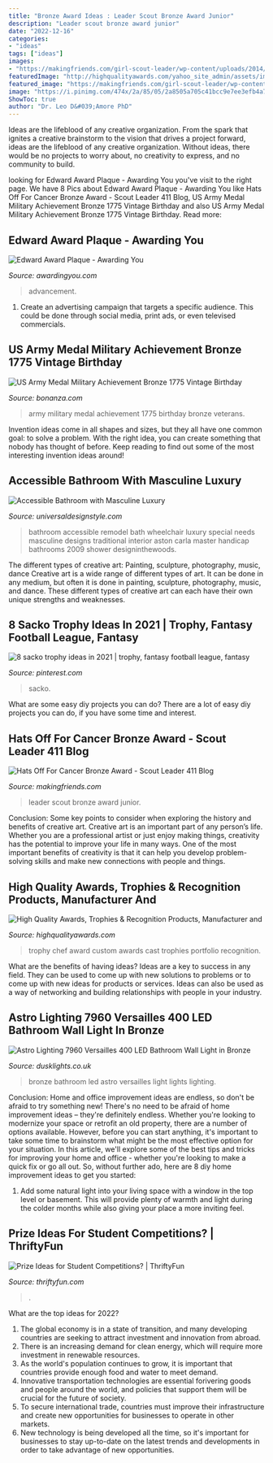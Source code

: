 ```yaml
---
title: "Bronze Award Ideas : Leader Scout Bronze Award Junior"
description: "Leader scout bronze award junior"
date: "2022-12-16"
categories:
- "ideas"
tags: ["ideas"]
images:
- "https://makingfriends.com/girl-scout-leader/wp-content/uploads/2014/03/Hat-count1.jpg"
featuredImage: "http://highqualityawards.com/yahoo_site_admin/assets/images/07Gallery.36141255_large.jpg"
featured_image: "https://makingfriends.com/girl-scout-leader/wp-content/uploads/2014/03/Hat-count1.jpg"
image: "https://i.pinimg.com/474x/2a/85/05/2a8505a705c41bcc9e7ee3efb4a7fbb3.jpg"
ShowToc: true
author: "Dr. Leo D&#039;Amore PhD"
---
```



Ideas are the lifeblood of any creative organization. From the spark that ignites a creative brainstorm to the vision that drives a project forward, ideas are the lifeblood of any creative organization. Without ideas, there would be no projects to worry about, no creativity to express, and no community to build.

	

		
looking for Edward Award Plaque - Awarding You you've visit to the right page. We have 8 Pics about Edward Award Plaque - Awarding You like Hats Off For Cancer Bronze Award - Scout Leader 411 Blog, US Army Medal Military Achievement Bronze 1775 Vintage Birthday and also US Army Medal Military Achievement Bronze 1775 Vintage Birthday. Read more:
		
    
## Edward Award Plaque - Awarding You

<img loading=lazy src="https://cdn7.bigcommerce.com/s-sdgfxtua0r/images/stencil/455x679/products/1850/8298/7190_Edward_12x15_HiRes__58327.1518555570.jpg?c=2" onerror="this.onerror=null;this.src='https://tse1.mm.bing.net/th?id=OIP.3MIKHCm1FyMw75BJlNbLUAAAAA&amp;pid=15.1';" alt="Edward Award Plaque - Awarding You">

_Source: awardingyou.com_

>advancement. 

	

1. Create an advertising campaign that targets a specific audience. This could be done through social media, print ads, or even televised commercials.

    
## US Army Medal Military Achievement Bronze 1775 Vintage Birthday

<img loading=lazy src="https://images.bonanzastatic.com/afu/images/1763/2559/32/il_fullxfull.556187480_ip6w.jpg" onerror="this.onerror=null;this.src='https://tse4.mm.bing.net/th?id=OIP.oof47Zu0jc4219EGncoEaAHaJ4&amp;pid=15.1';" alt="US Army Medal Military Achievement Bronze 1775 Vintage Birthday">

_Source: bonanza.com_

>army military medal achievement 1775 birthday bronze veterans. 

	

Invention ideas come in all shapes and sizes, but they all have one common goal: to solve a problem. With the right idea, you can create something that nobody has thought of before. Keep reading to find out some of the most interesting invention ideas around!

    
## Accessible Bathroom With Masculine Luxury

<img loading=lazy src="http://www.universaldesignstyle.com/wp-content/uploads/2012/03/Nichols-Master-Bath-003-Email.jpg" onerror="this.onerror=null;this.src='https://tse2.mm.bing.net/th?id=OIP.zEBBDR_YGl942MYBUTIzFAHaFH&amp;pid=15.1';" alt="Accessible Bathroom with Masculine Luxury">

_Source: universaldesignstyle.com_

>bathroom accessible remodel bath wheelchair luxury special needs masculine designs traditional interior aston carla master handicap bathrooms 2009 shower designinthewoods. 

	

The different types of creative art: Painting, sculpture, photography, music, dance
Creative art is a wide range of different types of art. It can be done in any medium, but often it is done in painting, sculpture, photography, music, and dance. These different types of creative art can each have their own unique strengths and weaknesses.

    
## 8 Sacko Trophy Ideas In 2021 | Trophy, Fantasy Football League, Fantasy

<img loading=lazy src="https://i.pinimg.com/474x/2a/85/05/2a8505a705c41bcc9e7ee3efb4a7fbb3.jpg" onerror="this.onerror=null;this.src='https://tse4.mm.bing.net/th?id=OIP.veHCqT-3OlrmClLz-KpotwAAAA&amp;pid=15.1';" alt="8 sacko trophy ideas in 2021 | trophy, fantasy football league, fantasy">

_Source: pinterest.com_

>sacko. 

	

What are some easy diy projects you can do?
There are a lot of easy diy projects you can do, if you have some time and interest.

    
## Hats Off For Cancer Bronze Award - Scout Leader 411 Blog

<img loading=lazy src="https://makingfriends.com/girl-scout-leader/wp-content/uploads/2014/03/Hat-count1.jpg" onerror="this.onerror=null;this.src='https://tse1.mm.bing.net/th?id=OIP.OkyT9Btmfl04qXz1b-Pm_gHaFj&amp;pid=15.1';" alt="Hats Off For Cancer Bronze Award - Scout Leader 411 Blog">

_Source: makingfriends.com_

>leader scout bronze award junior. 

	

Conclusion: Some key points to consider when exploring the history and benefits of creative art.
Creative art is an important part of any person’s life. Whether you are a professional artist or just enjoy making things, creativity has the potential to improve your life in many ways. One of the most important benefits of creativity is that it can help you develop problem-solving skills and make new connections with people and things.

    
## High Quality Awards, Trophies &amp; Recognition Products, Manufacturer And

<img loading=lazy src="http://highqualityawards.com/yahoo_site_admin/assets/images/07Gallery.36141255_large.jpg" onerror="this.onerror=null;this.src='https://tse4.mm.bing.net/th?id=OIP.ih1PsP_ajNmaxvDP0cmgogHaHa&amp;pid=15.1';" alt="High Quality Awards, Trophies &amp; Recognition Products, Manufacturer and">

_Source: highqualityawards.com_

>trophy chef award custom awards cast trophies portfolio recognition. 

	

What are the benefits of having ideas?
Ideas are a key to success in any field. They can be used to come up with new solutions to problems or to come up with new ideas for products or services. Ideas can also be used as a way of networking and building relationships with people in your industry.

    
## Astro Lighting 7960 Versailles 400 LED Bathroom Wall Light In Bronze

<img loading=lazy src="https://www.dusklights.co.uk/images/astro-versailles-400-led-bathroom-wall-light-in-bronze-p4626-9738_image.jpg" onerror="this.onerror=null;this.src='https://tse1.mm.bing.net/th?id=OIP.fZrMYOa-mOW4__ssMF_PGQHaHa&amp;pid=15.1';" alt="Astro Lighting 7960 Versailles 400 LED Bathroom Wall Light in Bronze">

_Source: dusklights.co.uk_

>bronze bathroom led astro versailles light lights lighting. 

	

Conclusion: Home and office improvement ideas are endless, so don't be afraid to try something new!
There's no need to be afraid of home improvement ideas – they're definitely endless. Whether you're looking to modernize your space or retrofit an old property, there are a number of options available. However, before you can start anything, it's important to take some time to brainstorm what might be the most effective option for your situation. In this article, we'll explore some of the best tips and tricks for improving your home and office - whether you're looking to make a quick fix or go all out. So, without further ado, here are 8 diy home improvement ideas to get you started: 
1) Add some natural light into your living space with a window in the top level or basement. This will provide plenty of warmth and light during the colder months while also giving your place a more inviting feel.

    
## Prize Ideas For Student Competitions? | ThriftyFun

<img loading=lazy src="https://img.thrfun.com/img/227/639/trophy_tx2.jpg" onerror="this.onerror=null;this.src='https://tse4.mm.bing.net/th?id=OIP.UQ8wfl3uYbuefgxFoZCPAgHaHa&amp;pid=15.1';" alt="Prize Ideas for Student Competitions? | ThriftyFun">

_Source: thriftyfun.com_

>. 

	

What are the top ideas for 2022?
1. The global economy is in a state of transition, and many developing countries are seeking to attract investment and innovation from abroad.
2. There is an increasing demand for clean energy, which will require more investment in renewable resources.
3. As the world's population continues to grow, it is important that countries provide enough food and water to meet demand.
4. Innovative transportation technologies are essential forivering goods and people around the world, and policies that support them will be crucial for the future of society.
5. To secure international trade, countries must improve their infrastructure and create new opportunities for businesses to operate in other markets.
6. New technology is being developed all the time, so it's important for businesses to stay up-to-date on the latest trends and developments in order to take advantage of new opportunities.

